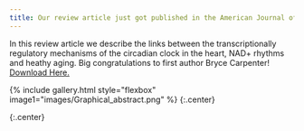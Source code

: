 ```yaml
---
title: Our review article just got published in the American Journal of Physiology - Cell Physiology 
---
```


 
In this review article we describe the links between the transcriptionally regulatory mechanisms of the circadian clock in the heart, NAD+ rhythms and heathy aging. Big congratulations to first author Bryce Carpenter! [Download Here.](https://journals.physiology.org/doi/abs/10.1152/ajpcell.00239.2022)
 
 {% include gallery.html style="flexbox" image1="images/Graphical_abstract.png" %} {:.center}
 
{:.center}


